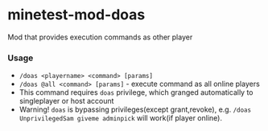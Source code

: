 # minetest-mod-doas
Mod that provides execution commands as other player
### Usage
* `/doas <playername> <command> [params]`
* `/doas @all <command> [params]` - execute command as all online players
* This command requires `doas` privilege, which granged automatically to singleplayer or host account
* Warning! `doas` is bypassing privileges(except grant,revoke), e.g. `/doas UnprivilegedSam giveme adminpick` will work(if player online). 
